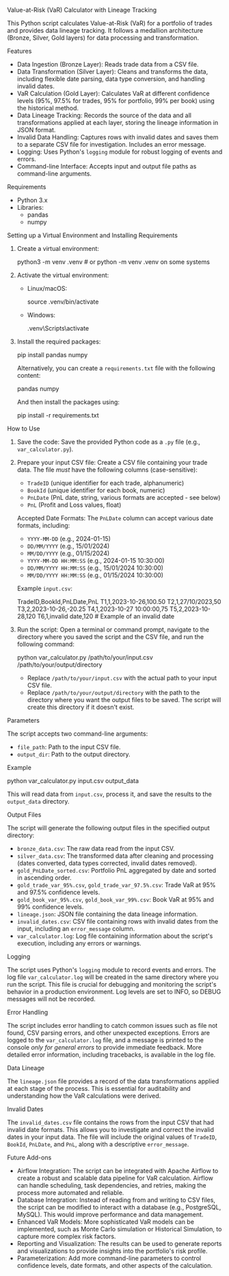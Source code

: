 Value-at-Risk (VaR) Calculator with Lineage Tracking

This Python script calculates Value-at-Risk (VaR) for a portfolio of trades and provides data lineage tracking. It follows a medallion architecture (Bronze, Silver, Gold layers) for data processing and transformation.

Features

*   Data Ingestion (Bronze Layer): Reads trade data from a CSV file.
*   Data Transformation (Silver Layer): Cleans and transforms the data, including flexible date parsing, data type conversion, and handling invalid dates.
*   VaR Calculation (Gold Layer): Calculates VaR at different confidence levels (95%, 97.5% for trades, 95% for portfolio, 99% per book) using the historical method.
*   Data Lineage Tracking: Records the source of the data and all transformations applied at each layer, storing the lineage information in JSON format.
*   Invalid Data Handling: Captures rows with invalid dates and saves them to a separate CSV file for investigation. Includes an error message.
*   Logging: Uses Python's `logging` module for robust logging of events and errors.
*   Command-line Interface: Accepts input and output file paths as command-line arguments.

Requirements

*   Python 3.x
*   Libraries:
    *   pandas
    *   numpy

Setting up a Virtual Environment and Installing Requirements

1.  Create a virtual environment:

    python3 -m venv .venv  # or python -m venv .venv on some systems

2.  Activate the virtual environment:

    *   Linux/macOS:

        source .venv/bin/activate

    *   Windows:

        .venv\Scripts\activate

3.  Install the required packages:

    pip install pandas numpy

    Alternatively, you can create a `requirements.txt` file with the following content:

    pandas
    numpy

    And then install the packages using:

    pip install -r requirements.txt

How to Use

1.  Save the code: Save the provided Python code as a `.py` file (e.g., `var_calculator.py`).

2.  Prepare your input CSV file: Create a CSV file containing your trade data. The file *must* have the following columns (case-sensitive):

    *   `TradeID` (unique identifier for each trade, alphanumeric)
    *   `BookId` (unique identifier for each book, numeric)
    *   `PnLDate` (PnL date, string, various formats are accepted - see below)
    *   `PnL` (Profit and Loss values, float)

    Accepted Date Formats: The `PnLDate` column can accept various date formats, including:

    *   `YYYY-MM-DD` (e.g., 2024-01-15)
    *   `DD/MM/YYYY` (e.g., 15/01/2024)
    *   `MM/DD/YYYY` (e.g., 01/15/2024)
    *   `YYYY-MM-DD HH:MM:SS` (e.g., 2024-01-15 10:30:00)
    *   `DD/MM/YYYY HH:MM:SS` (e.g., 15/01/2024 10:30:00)
    *   `MM/DD/YYYY HH:MM:SS` (e.g., 01/15/2024 10:30:00)

    Example `input.csv`:

    TradeID,BookId,PnLDate,PnL
    T1,1,2023-10-26,100.50
    T2,1,27/10/2023,50
    T3,2,2023-10-26,-20.25
    T4,1,2023-10-27 10:00:00,75
    T5,2,2023-10-28,120
    T6,1,invalid date,120 # Example of an invalid date

3.  Run the script: Open a terminal or command prompt, navigate to the directory where you saved the script and the CSV file, and run the following command:

    python var_calculator.py /path/to/your/input.csv /path/to/your/output/directory

    *   Replace `/path/to/your/input.csv` with the actual path to your input CSV file.
    *   Replace `/path/to/your/output/directory` with the path to the directory where you want the output files to be saved. The script will create this directory if it doesn't exist.

Parameters

The script accepts two command-line arguments:

*   `file_path`: Path to the input CSV file.
*   `output_dir`: Path to the output directory.

Example

python var_calculator.py input.csv output_data

This will read data from `input.csv`, process it, and save the results to the `output_data` directory.

Output Files

The script will generate the following output files in the specified output directory:

*   `bronze_data.csv`: The raw data read from the input CSV.
*   `silver_data.csv`: The transformed data after cleaning and processing (dates converted, data types corrected, invalid dates removed).
*   `gold_PnLDate_sorted.csv`: Portfolio PnL aggregated by date and sorted in ascending order.
*   `gold_trade_var_95%.csv`, `gold_trade_var_97.5%.csv`: Trade VaR at 95% and 97.5% confidence levels.
*   `gold_book_var_95%.csv`, `gold_book_var_99%.csv`: Book VaR at 95% and 99% confidence levels.
*   `lineage.json`: JSON file containing the data lineage information.
*   `invalid_dates.csv`: CSV file containing rows with invalid dates from the input, including an `error_message` column.
*   `var_calculator.log`: Log file containing information about the script's execution, including any errors or warnings.

Logging

The script uses Python's `logging` module to record events and errors. The log file `var_calculator.log` will be created in the same directory where you run the script. This file is crucial for debugging and monitoring the script's behavior in a production environment.  Log levels are set to INFO, so DEBUG messages will not be recorded.

Error Handling

The script includes error handling to catch common issues such as file not found, CSV parsing errors, and other unexpected exceptions. Errors are logged to the `var_calculator.log` file, and a message is printed to the console *only for general errors* to provide immediate feedback. More detailed error information, including tracebacks, is available in the log file.

Data Lineage

The `lineage.json` file provides a record of the data transformations applied at each stage of the process. This is essential for auditability and understanding how the VaR calculations were derived.

Invalid Dates

The `invalid_dates.csv` file contains the rows from the input CSV that had invalid date formats.  This allows you to investigate and correct the invalid dates in your input data. The file will include the original values of `TradeID`, `BookId`, `PnLDate`, and `PnL`, along with a descriptive `error_message`.

Future Add-ons

*   Airflow Integration: The script can be integrated with Apache Airflow to create a robust and scalable data pipeline for VaR calculation. Airflow can handle scheduling, task dependencies, and retries, making the process more automated and reliable.
*   Database Integration: Instead of reading from and writing to CSV files, the script can be modified to interact with a database (e.g., PostgreSQL, MySQL). This would improve performance and data management.
*   Enhanced VaR Models: More sophisticated VaR models can be implemented, such as Monte Carlo simulation or Historical Simulation, to capture more complex risk factors.
*   Reporting and Visualization: The results can be used to generate reports and visualizations to provide insights into the portfolio's risk profile.
*   Parameterization: Add more command-line parameters to control confidence levels, date formats, and other aspects of the calculation.

